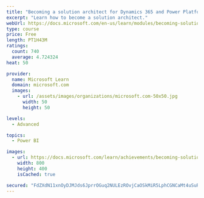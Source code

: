 ```yaml
---
title: "Becoming a solution architect for Dynamics 365 and Power Platform"
excerpt: "Learn how to become a solution architect."
webUrl: https://docs.microsoft.com/en-us/learn/modules/becoming-solution-architect/
type: course
price: Free
length: PT1H43M
ratings:
  count: 740
  average: 4.724324
heat: 50

provider:
  name: Microsoft Learn
  domain: microsoft.com
  images:
    - url: /assets/images/organizations/microsoft.com-50x50.jpg
      width: 50
      height: 50

levels:
  - Advanced

topics:
  - Power BI

images:
  - url: https://docs.microsoft.com/learn/achievements/becoming-solution-architect-social.png
    width: 800
    height: 400
    isCached: true

secured: "FdZXdN11xnOyDJMJds6JprrOGuq2NULEzROvjCaOSkMiR5LphCGNCaMt4uSuRQPlA/mxNi2eVsbI+an9GYrtacYG4dwvP58AIaZdaUIdIpJy4IRhtwA+4IYuafOLglJGBCcK8OFSHwtKwEO0wLjG3NVqvSFNQmatlRzZRWqcygInX9XSWtakyjB1HdFbzwcVh83d3m1D9TZgnSgVTltrTGZmZmGZQoDloD2jZj4+k+JANioDlmTYQKSnHY3rMLjM6AO47JVVL+XK98XgN0pjdMtG38z3vI5U+RslXCYfPl4dKzdajIGLDurQX6YDUYA0a6WJ6AofeZ5AOXO8+F9n8TyR/AlJFjfrHBg99Jwieai00mlEeQzAJbambc4OGhGNf29fxTyCySg3WU7fuZVPiN+a6hY2lAegpiwBCmIQ6x0=;zG+wUgTugbsXXw8PbpbZnQ=="
---
```


